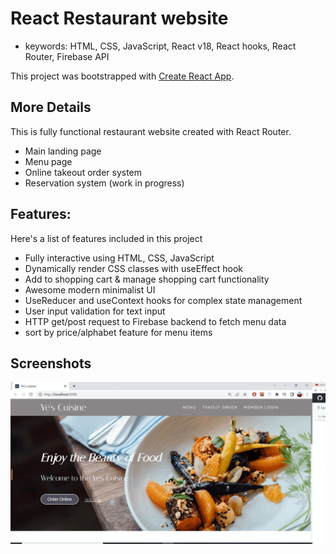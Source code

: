 # React Restaurant website

- keywords: HTML, CSS, JavaScript, React v18, React hooks, React Router, Firebase API

This project was bootstrapped with [Create React App](https://github.com/facebook/create-react-app).


## More Details

This is fully functional restaurant website created with React Router.

- Main landing page
- Menu page
- Online takeout order system
- Reservation system (work in progress)

## Features:

Here's a list of features included in this project

- Fully interactive using HTML, CSS, JavaScript
- Dynamically render CSS classes with useEffect hook
- Add to shopping cart & manage shopping cart functionality
- Awesome modern minimalist UI
- UseReducer and useContext hooks for complex state management
- User input validation for text input
- HTTP get/post request to Firebase backend to fetch menu data
- sort by price/alphabet feature for menu items


## Screenshots

![Alt text](/sc/screenshots.gif?raw=true "Optional Title")

